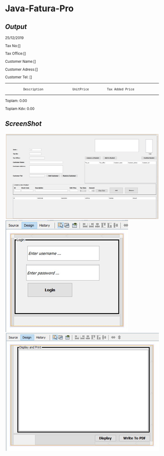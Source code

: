 # Java-Fatura-Pro

## _Output_

<sub>


25/12/2019

Tax No:[]

Tax Office:[]

Customer Name:[]

Customer Adress:[]

Customer Tel: []

****************************************************************************
              Description                UnitPrice          Tax Added Price
****************************************************************************


Toplam: 0.00

Toplam Kdv:  0.00


</sub>


## _ScreenShot_

![screenshot](https://github.com/flashomer/Java-Fatura-Pro/blob/main/screenshot/Screenshot_1.jpg)
![screenshot](https://github.com/flashomer/Java-Fatura-Pro/blob/main/screenshot/Screenshot_2.jpg)
![screenshot](https://github.com/flashomer/Java-Fatura-Pro/blob/main/screenshot/Screenshot_3.jpg)
